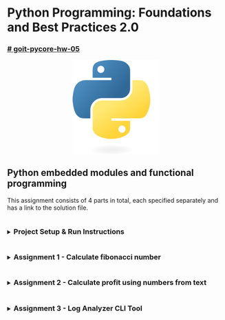 # Python Programming: Foundations and Best Practices 2.0

### [# goit-pycore-hw-05](https://github.com/topics/goit-pycore-hw-05)

<p align="center">
  <img align="center" src="./assets/thumbnail.svg" width="200" title="Project thumbnail" alt="project thumbnail">
</p>


## Python embedded modules and functional programming

This assignment consists of 4 parts in total, each specified separately and has a link to the solution file.

<details>

<summary><h3 style="display: inline-block">Project Setup & Run Instructions</h3></summary>

##### Table of Contents
- [Prerequisites](#prerequisites)
- [Setting Up the Development Environment](#setting-up-the-development-environment)
  - Clone the Repository
  - Create a Virtual Environment
- [Running the Project](#running-the-project)
  - Running the Tasks in VS Code
  - Running the Tasks from the Command Line
  - Running Tasks with Scripts

#### Prerequisites

Before starting, ensure that you have the following installed:

* [Python 3.7+](https://www.python.org/downloads/) (Make sure python (`python --version` or `python3 --version`) and pip (`python -m pip --version` or `python3 -m pip --version`) are available in your terminal)
* [Git](https://git-scm.com/downloads) (optional, for version control)

#### Setting Up the Development Environment

1. **Clone (or copy) the Repository**

    If you haven't cloned the project yet, you can do so using:

    ```bash
    git clone https://github.com/oleksandr-romashko/goit-pycore-hw-05.git
    cd goit-pycore-hw-05
    ```

    or download zip archive with code directly [from the repository](https://github.com/oleksandr-romashko/goit-pycore-hw-04/archive/refs/heads/main.zip).

2. **Create a Virtual Environment**

    * **Linux/macOS (using `bash` or `zsh`):**

      Run the setup.sh script:

      ```bash
      source setup.sh
      ```

      This will:
      * Create a virtual environment (`.venv`).
      * Activate the virtual environment.
      * Install dependencies listed in `requirements.txt`.
      * Set the `PYTHONPATH` for module imports.

    * **Windows (using Command Prompt):**

      If you're using Command Prompt to set up your development environment, you can run the `setup.bat` script:

      ```cmd
      setup.bat
      ```
      This will:
      * Create a virtual environment (.venv).
      * Activate the virtual environment.
      * Install dependencies listed in requirements.txt.
      * Set the `PYTHONPATH` for module imports.


#### Running the Project

Once your virtual environment is set up, you can run task code.

* **Running the Tasks in VS Code**

  Once the virtual environment is activated and `PYTHONPATH` is set, you can run each of the task files directly from VS Code. Make sure that your `settings.json` (in `.vscode` folder) is correctly set up, as discussed previously.

  VS Code will automatically use the virtual environment and set the correct `PYTHONPATH` if you've configured your settings properly.

* **Running the Tasks from the Command Line**

  After setting up your virtual environment and setting the `PYTHONPATH`, you can run the tasks directly from the terminal.

  Each of these commands will run the corresponding task script (please note, that for Linux/macOS you might use `python3` instead of `python` command):

  Run task 1:

  ```bash
  python src/task_1/main.py [N]
  ```

* **Alternatively, you can use a script to run the tasks** (apply respective task number and arguments to run respective task script):

  * **On Linux/macOS (shell script)**:

    Run task 1 with the script:
    ```bash
    ./src/task_1/run_task_1.sh [N]
    ```

    Make sure the shell scripts have execution permission by running:

    ```bash
    chmod +x src/task_1/run_task_1.sh
    ```

  * **On Windows (batch script)**:

    ```cmd
    src\task_1\run_task_1.bat
    ```

</details>

<details>

<summary><h3 style="display: inline-block; word-break: break-all;">Assignment 1 - Calculate fibonacci number</h3></summary>

#### Table of Contents
- [Task Description](#task-description)
- [Solution](#solution)
- [Task Requirements](#task-requirements)
- [Recommendations](#recommendations-to-the-implementation)
- [Evaluation Criteria](#evaluation-criteria)
- [Usage Example](#usage-example)

#### Task description:

**Closures** in programming are functions that retain references to variables from their lexical scope — that is, from the context in which they were declared.

Implement a function `caching_fibonacci` that creates and uses a cache to store and reuse previously computed Fibonacci numbers.

**The Fibonacci sequence** is a series of numbers like: `0, 1, 1, 2, 3, 5, 8, ...` where each subsequent number in the sequence is the sum of the two preceding ones.

In general, to compute the `n`-th Fibonacci number, the formula is: $F_n = F_{n−1} + F_{n−2}$.

This task can be solved recursively, by calling a function that calculates Fibonacci numbers until it reaches the base cases `n = 0` or `n = 1`.

#### Solution:

Solution for this task is located in the following files:
* [src/task_1/main.py](./src/task_1/main.py) - main entry point file.
* [src/task_1/fibonacci.py](./src/task_1/fibonacci.py) - task solution with Fibonacci number calculation
* [src/task_1/fibonacci_no_cache.py](./src/task_1/fibonacci_no_cache.py) - task solution with no cache calculation (for compare)
* [src/task_1/fibonacci_functools.py](./src/task_1/fibonacci_functools.py) - alternative task solution using embedded functools.cache cache

Result screenshot - no issues with default examples:

![task 1 default example screenshot](./assets/results/task_1_result_no_issues_default_examples.png)

Result screenshot - no issues using argument value:

![task_1 result arg value screenshot](./assets/results/task_1_result_no_issues_arg_value.png)

Result screenshot - cache & no cache time comparation:

![task 1 cache no cache time compare screenshot](./assets/results/task_1_result_cache_no_cache_time_compare.png)

#### Task requirements:

1. The `caching_fibonacci()` function must return an inner function `fibonacci(n)`.
2. The `fibonacci(n)` function computes the `n`-th Fibonacci number. If the value is already cached, it should return the cached result.
3. If the value is not in the cache, it should compute it, store it in the cache, and return the result.
4. Use recursion to compute Fibonacci numbers.

#### Recommendations to the implementation:

Below is the pseudocode to guide the implementation:

```
FUNCTION caching_fibonacci
    Create an empty dictionary called cache

    FUNCTION fibonacci(n)
        IF n <= 0, RETURN 0
        IF n == 1, RETURN 1
        IF n IN cache, RETURN cache[n]

        cache[n] = fibonacci(n - 1) + fibonacci(n - 2)
        RETURN cache[n]

    RETURN function fibonacci
END FUNCTION
```

The `caching_fibonacci` function creates an inner function `fibonacci` and a `cache` dictionary to store computed Fibonacci numbers. Each time `fibonacci(n)` is called, it first checks whether the `n`-th result is already stored in `cache`. If it is, it returns the cached result immediately, greatly reducing the number of recursive calls. If not, it computes the result recursively, stores it in the `cache`, and returns it. The `caching_fibonacci` function returns the `inner` fibonacci function, which can now be used to compute Fibonacci numbers efficiently using caching.

#### Evaluation criteria:

1. Correct implementation of the `fibonacci(n)` function with cache usage.
2. Efficient use of recursion and caching to optimize computation.
3. Code clarity, including readability and use of comments.

#### Usage example:

```python
# Get the fibonacci function
fib = caching_fibonacci()

# Use the fibonacci function to compute Fibonacci numbers
print(fib(10))  # Outputs 55
print(fib(15))  # Outputs 610
```

In this example, calling `fib(10)` or `fib(15)` will compute the corresponding Fibonacci numbers using the `fibonacci` function inside `caching_fibonacci`, storing previously computed results in a cache. This makes repeated calls for the same values of `n` much faster, since the results are simply retrieved from the cache. The closure allows `fibonacci(n)` to "remember" the cache between different calls, which is key to caching the computation results.

</details>

<details>

<summary><h3 style="display: inline-block; word-break: break-all;">Assignment 2 - Calculate profit using numbers from text</h3></summary>

#### Table of Contents for Assignment 2
- [Task Description](#assignment-2-task-description)
- [Solution](#assignment-2-solution)
- [Task Requirements](#assignment-2-task-requirements)
- [Recommendations](#assignment-2-recommendations-to-the-implementation)
- [Evaluation Criteria](#assignment-2-evaluation-criteria)
- [Usage Example](#assignment-2-usage-example)

#### <a name="assignment-2-task-description"></a>Task description:

Create a function `generator_numbers` that will analyze a text, identify all real numbers that are considered parts of income, and return them as a generator. The real numbers in the text are correctly written and clearly separated by spaces on both sides.

Also implement a function `sum_profit` that will use `generator_numbers` to sum these numbers and calculate the total profit.

#### <a name="assignment-2-solution"></a>Solution:

Solution for this task is located in the following files:
* [./src/task_2/main.py](./src/task_2/main.py) - main entry point file.
* [src/task_2/text_analyzer.py](./src/task_2/text_analyzer.py) - analyzes text for profit values.
* [src/task_2/profit_calculator.py](./src/task_2/profit_calculator.py) - calculates profit.

Result screenshot - no issues with default example:

![task 2 default example screenshot](./assets/results/task_2_result_no_issues_default_examples.png)

#### <a name="assignment-2-task-requirements"></a>Task requirements:

1. The function `generator_numbers(text: str)` must accept a string as an argument and return a generator that iterates over all real numbers in the text. The real numbers are assumed to be correctly written and clearly separated by spaces on both sides.
2. The function `sum_profit(text: str, func: Callable)` must use the `generator_numbers` generator to compute the total sum of numbers in the input string and should accept it as an argument when called.

#### <a name="assignment-2-recommendations-to-the-implementation"></a>Recommendations to the implementation:

1. Use regular expressions to identify real numbers in the text, considering that the numbers are clearly separated by spaces.
2. Use the `yield` keyword in the `generator_numbers` function to create a generator.
3. Ensure that `sum_profit` correctly processes the data from `generator_numbers` and sums all the numbers.

#### <a name="assignment-2-evaluation-criteria"></a>Evaluation criteria:

1. Correct detection and return of real numbers by the `generator_numbers` function.
2. Correct computation of the total sum in the `sum_profit` function.
3. Clean code, use of comments, and adherence to PEP8 coding style.

#### <a name="assignment-2-usage-example"></a>Usage example:

```python
text = "The total income of the employee consists of several parts: 1000.01 as base income, supplemented by additional receipts of 27.45 and 324.00 dollars."
total_income = sum_profit(text, generator_numbers)
print(f"Total income: {total_income}")
```

Expected output:

```bash
Total income: 1351.46
```

</details>

<details>

<summary><h3 style="display: inline-block; word-break: break-all;">Assignment 3 - Log Analyzer CLI Tool</h3></summary>

#### Table of Contents
- [Task Description](#task-description)
- [Solution](#solution)
- [Task Requirements](#task-requirements)
- [Recommendations](#recommendations-to-the-implementation)
- [Evaluation Criteria](#evaluation-criteria)
- [Usage Example](#usage-example)
- [Additional Features](#additional-features)

#### Task description:

Develop a Python script for analyzing log files. The script should be able to read a log file provided as a command-line argument and display statistics based on log levels such as `INFO`, `ERROR`, `DEBUG`. The user can also specify a log level as the second command-line argument to get all records of that level.

Log files are files that contain records of events occurring in the operating system, software, or other systems. They help monitor and analyze system behavior, detect, and diagnose issues.

To complete this task, use the following sample log file:

```log
2024-01-22 08:30:01 INFO User logged in successfully.
2024-01-22 08:45:23 DEBUG Attempting to connect to the database.
2024-01-22 09:00:45 ERROR Database connection failed.
2024-01-22 09:15:10 INFO Data export completed.
2024-01-22 10:30:55 WARNING Disk usage above 80%.
2024-01-22 11:05:00 DEBUG Starting data backup process.
2024-01-22 11:30:15 ERROR Backup process failed.
2024-01-22 12:00:00 INFO User logged out.
2024-01-22 12:45:05 DEBUG Checking system health.
2024-01-22 13:30:30 INFO Scheduled maintenance.
```

#### Solution:

Solution for this task is located in the following files:
* [./src/task_3/main.py](./src/task_3/main.py) - main entry point file.

##### Additional Features:

- `--show-issues`: Display malformed log entries or unknown formats.
- `--issue-unknown-levels`: Treat unknown log levels as issues for analysis.

Result screenshot - default example:

![task 3 default screenshot](./assets/results/task_3_default_example.png)

Result screenshot - filtered by level:

![task 3 filtered by level screenshot](./assets/results/task_3_filtered_by_level.png)

Result screenshot - showing issues:

![task 3 showing issues screenshot](./assets/results/task_3_showing_issues.png)

Result screenshot - unknown levels as issues:

![task 3 unknown levels as issues screenshot](./assets/results/task_3_unknown_levels_as_issues.png)

#### Task requirements:

1. The script must accept the path to the log file as a command-line argument.
2. The script must accept an optional second command-line argument, following the log file path. It should display all records of a specific log level. For example, the `error` argument should output all `ERROR` level records from the log file.
3. The script must read and analyze the log file, counting the number of records for each log level (`INFO`, `ERROR`, `DEBUG`, `WARNING`).
4. Implement the function `parse_log_line(line: str) -> dict` for parsing a log line.
5. Implement the function `load_logs(file_path: str) -> list` for loading logs from a file.
6. Implement the function `filter_logs_by_level(logs: list, level: str) -> list` for filtering logs by level.
7. Implement the function `count_logs_by_level(logs: list) -> dict` for counting records by log level.
8. The results should be displayed in a table showing the number of records for each level. For that, implement the function `display_log_counts(counts: dict)`, which formats and outputs the results. It takes the output from `count_logs_by_level` as input.

#### Recommendations to the implementation:

1. Before you start, familiarize yourself with the structure of your log file. Pay attention to the date and time format, log levels like `INFO`, `ERROR`, `DEBUG`, `WARNING`, and the structure of messages.
2. Understand how different parts of the log are separated — usually by spaces or special characters.
3. Divide your task into logical blocks and functions for better readability and future scalability.
4. Parsing a log line **should be done** by the function `parse_log_line(line: str) -> dict`, which takes a line from the log as input and returns a dictionary with parsed components: date, time, level, and message. Use string methods such as `split()` to break the line into parts.
5. Loading logs from the file should be done by the function `load_logs(file_path: str) -> list`, which opens the file, reads each line, applies the `parse_log_line` function to it, and stores the results in a list.
6. Filtering logs by level should be done by the function `filter_logs_by_level(logs: list, level: str) -> list`. This will allow you to retrieve all log entries for a specific level.
7. Counting records by log level should be handled by the function `count_logs_by_level(logs: list) -> dict`, which iterates through all records and counts the number of entries for each log level.
8. Displaying the results should be done using the function `display_log_counts(counts: dict)`, which formats and prints the count results in a readable form.
9. Your script should be able to handle different types of errors, such as file not found or file reading errors. Use `try/except` blocks to handle exceptions gracefully.

#### Evaluation criteria:

* The script fulfills all the listed requirements, correctly analyzes the log file, and outputs the relevant information.
* The script properly handles errors such as incorrect log file format or missing file.
* The implementation uses at least one functional programming element: lambda function, list comprehension, `filter` function, etc.
* The code is well-structured, readable, and contains comments where necessary.

#### Usage example:

When running the script:

```bash
python main.py /path/to/logfile.log
```

You should expect the following output:

```bash
| Log Level | Count |
| --------- | ----- |
| INFO      | 4     |
| DEBUG     | 3     |
| ERROR     | 2     |
| WARNING   | 1     |
```

If the user wants to view all entries of a specific log level, they can run the script with an additional argument, for example:

```bash
python main.py path/to/logfile.log error
```

This will print the overall statistics by level, and also detailed info for all ERROR level records:

```bash
| Log Level | Count |
| --------- | ----- |
| INFO      | 4     |
| DEBUG     | 3     |
| ERROR     | 2     |
| WARNING   | 1     |

Log details for level 'ERROR':
2024-01-22 09:00:45 - Database connection failed.
2024-01-22 11:30:15 - Backup process failed.
```

</details>
